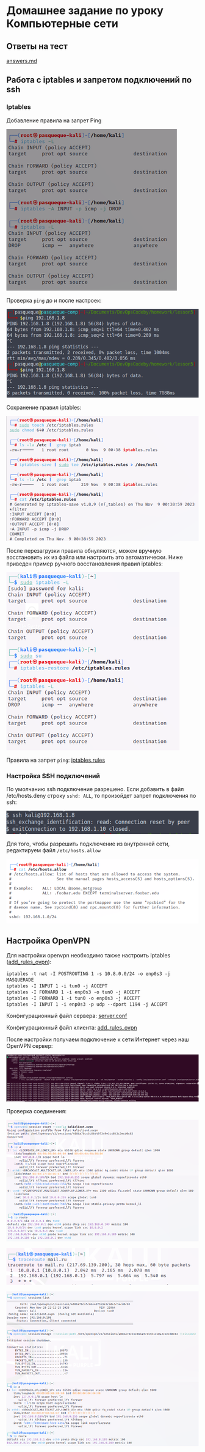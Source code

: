 # Домашнее задание по уроку Компьютерные сети

## Ответы на тест

[answers.md](./answers.md)

## Работа с iptables и запретом подключений по ssh

### Iptables

Добавление правила на запрет Ping

![drop_ping](./iptables_ping.png)

Проверка `ping` до и после настроек:

![test_ping](./ping_test.png)

Сохранение правил iptables:

![save iptables](./save_rules.png)

После перезагрузки правила обнуляются, можем вручную восстановить их из файла или настроить это автоматически. Ниже приведен пример ручного восстановления правил iptables:

![save restore](./manual_restore_rules_after_reboot.png)

Правила на запрет `ping`: [iptables.rules](./iptables.rules)

### Настройка SSH подключений

По умолчанию ssh подключение разрешено. Если добавить в файл /etc/hosts.deny строку `sshd: ALL`, то произойдет запрет подключения по ssh:

![deny_ssh](./closed_connection_via_hosts_deny.png)

Для того, чтобы разрешить подключение из внутренней сети, редактируем файл `/etc/hosts.allow`

![allow_ssh](./allow_ssh_connection_from_home_net.png)

## Настройка OpenVPN

Для настройки openvpn необходимо также настроить Iptables ([add_rules_ovpn](./add-openvpn-rules.sh)):

```
iptables -t nat -I POSTROUTING 1 -s 10.8.0.0/24 -o enp0s3 -j MASQUERADE
iptables -I INPUT 1 -i tun0 -j ACCEPT
iptables -I FORWARD 1 -i enp0s3 -o tun0 -j ACCEPT
iptables -I FORWARD 1 -i tun0 -o enp0s3 -j ACCEPT
iptables -I INPUT 1 -i enp0s3 -p udp --dport 1194 -j ACCEPT
```

Конфигурационный файл сервера: [server.conf](./server.conf)

Конфигурационный файл клиента: [add_rules_ovpn](./kaliclient.ovpn)

После настройки получаем подключение к сети Интернет через наш OpenVPN сервер:

![status_service](./status_service_ovpn.png)

Проверка соединения:

![client_start](./client_start_ovpn.png)

![with_ovpn](./tracerote_wuth_vpn.png)

![disconnect_ovpn](./disconnetct_from_ovpn.png)
